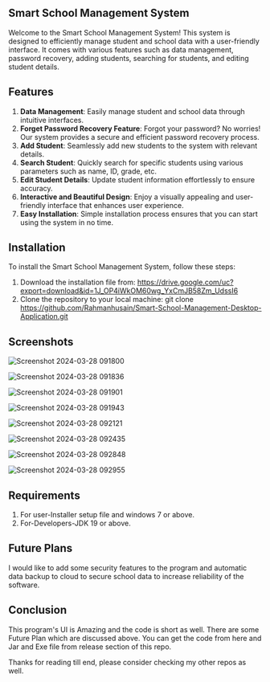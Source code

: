 ## Smart School Management System

Welcome to the Smart School Management System! This system is designed to efficiently manage student and school data with a user-friendly interface. It comes with various features such as data management, password recovery, adding students, searching for students, and editing student details.

## Features

1. **Data Management**: Easily manage student and school data through intuitive interfaces.
2. **Forget Password Recovery Feature**: Forgot your password? No worries! Our system provides a secure and efficient password recovery process.
3. **Add Student**: Seamlessly add new students to the system with relevant details.
4. **Search Student**: Quickly search for specific students using various parameters such as name, ID, grade, etc.
5. **Edit Student Details**: Update student information effortlessly to ensure accuracy.
6. **Interactive and Beautiful Design**: Enjoy a visually appealing and user-friendly interface that enhances user experience.
7. **Easy Installation**: Simple installation process ensures that you can start using the system in no time.

## Installation

To install the Smart School Management System, follow these steps:

1. Download the installation file from:
   https://drive.google.com/uc?export=download&id=1J_OP4iWkOM60wg_YxCmJB58Zm_UdssI6
2. Clone the repository to your local machine:
   git clone https://github.com/Rahmanhusain/Smart-School-Management-Desktop-Application.git

## Screenshots
   
   ![Screenshot 2024-03-28 091800](https://github.com/Rahmanhusain/Smart-School-Management-Desktop-Application/assets/157372566/19da9c62-0022-4a27-a3b9-b06b5219471a)
   
   ![Screenshot 2024-03-28 091836](https://github.com/Rahmanhusain/Smart-School-Management-Desktop-Application/assets/157372566/e24e8c15-df98-409e-8360-b92b8aebdd86)
   
   ![Screenshot 2024-03-28 091901](https://github.com/Rahmanhusain/Smart-School-Management-Desktop-Application/assets/157372566/97cd787d-af40-4094-a8cb-aea6c99a0bde)
   
   ![Screenshot 2024-03-28 091943](https://github.com/Rahmanhusain/Smart-School-Management-Desktop-Application/assets/157372566/b826bc17-25e1-45de-b30a-c851c0137294)
   
   ![Screenshot 2024-03-28 092121](https://github.com/Rahmanhusain/Smart-School-Management-Desktop-Application/assets/157372566/255cadcb-0a87-4dae-8ad3-d3d05bda79e1)
   
   ![Screenshot 2024-03-28 092435](https://github.com/Rahmanhusain/Smart-School-Management-Desktop-Application/assets/157372566/dd7bef0c-fd0f-40d7-af3d-5a107bfb871b)
   
   ![Screenshot 2024-03-28 092848](https://github.com/Rahmanhusain/Smart-School-Management-Desktop-Application/assets/157372566/510a930f-e9f4-4f30-acae-caa74fee1237)
   
   ![Screenshot 2024-03-28 092955](https://github.com/Rahmanhusain/Smart-School-Management-Desktop-Application/assets/157372566/86830f3d-2af2-4c70-8770-ed53a8ac7bde)

## Requirements
1. For user-Installer setup file and windows 7 or above.
2. For-Developers-JDK 19 or above.

## Future Plans
I would like to add some security features to the program and automatic data backup to cloud to secure school data to increase reliability of the software.

## Conclusion
This program's UI is Amazing and the code is short as well. There are some Future Plan which are discussed above. You can get the code from here and Jar and Exe file from release section of this repo.

Thanks for reading till end, please consider checking my other repos as well.





